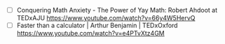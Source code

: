 - [ ] Conquering Math Anxiety - The Power of Yay Math: Robert Ahdoot at TEDxAJU https://www.youtube.com/watch?v=66y4W5HervQ
- [ ] Faster than a calculator | Arthur Benjamin | TEDxOxford https://www.youtube.com/watch?v=e4PTvXtz4GM
